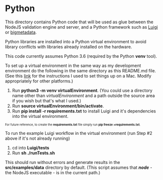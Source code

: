 # Python
This directory contains Python code that will be used as glue between the NodeJS validation engine and server,
and a Python framework such as [Luigi](http://luigi.readthedocs.io) or
[bigmetadata](https://github.com/CartoDB/bigmetadata).

Python libraries are installed into a Python virtual environment to avoid library conflicts with libraries
already installed on the hardware.

This code currently assumes Python 3.6 (required by the Python **venv** tool).

To set up a virtual environment in the same way as my development environment do the following in the same
directory as this README.md file. (See this
[link](https://packaging.python.org/installing/#creating-virtual-environments)
for the instructions I used to set things up on a Mac. Modify appropriately for other platforms.)

1. Run **python3 -m venv virtualEnvironment**. (You could use a directory name other than _virtualEnvironment_
 and a path outside the source area if you wish but that's what I used.)
2. Run **source virtualEnvironment/bin/activate**.
3. Run **pip install -r requirements.txt** to install Luigi and it's dependencies into the virtual environment.

<sub><sup>For future reference, to create the **requirements.txt** file simply run **pip freeze >requirements.txt**.</sup></sub> 

To run the example Luigi workflow in the virtual environment (run Step #2 above if it's not already running)
1. cd into **Luigi/tests**
2. Run **sh ./runTests.sh**

This should run without errors and generate results in the **src/examples/data** directory by default. (This
script assumes that **_node_** - the NodeJS executable - is in the current path.)  
